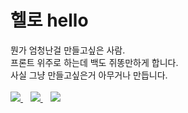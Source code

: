 # 헬로 hello

뭔가 엄청난걸 만들고싶은 사람.<br>
프론트 위주로 하는데 백도 쥐똥만하게 합니다.<br>
사실 그냥 만들고싶은거 아무거나 만듭니다.
<br><br>
<a href="http://lavi.kro.kr/">
  <img src="https://img.shields.io/badge/Homepage-930050?style=flat-square&logo=HomeAdvisor&logoColor=white"/>
</a>
&nbsp;&nbsp;
<a href="#">
  <img src="https://img.shields.io/badge/%EB%9D%BC%EB%B9%84%20lavi%232253-5865F2?style=flat-square&logo=Discord&logoColor=white"/>
</a>
&nbsp;&nbsp;
<a href="https://wakatime.com/@lavi27">
  <img src="https://wakatime.com/badge/user/1196296a-6a7c-4863-a9d7-455d612e5af1.svg"/>
</a>
